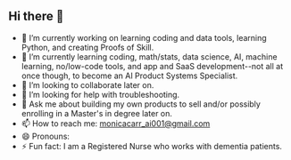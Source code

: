 ## Hi there 👋


- 🔭 I’m currently working on learning coding and data tools, learning Python, and creating Proofs of Skill.
- 🌱 I’m currently learning coding, math/stats, data science, AI, machine learning, no/low-code tools, and app and SaaS development--not all at once though, to become an AI Product           Systems Specialist.
- 👯 I’m looking to collaborate later on.
- 🤔 I’m looking for help with troubleshooting.
- 💬 Ask me about building my own products to sell and/or possibly enrolling in a Master's in degree later on.
- 📫 How to reach me: monicacarr_ai001@gmail.com
- 😄 Pronouns: 
- ⚡ Fun fact: I am a Registered Nurse who works with dementia patients.
